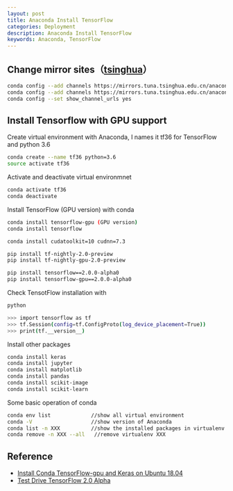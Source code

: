```yaml
---
layout: post
title: Anaconda Install TensorFlow
categories: Deployment
description: Anaconda Install TensorFlow
keywords: Anaconda, TensorFlow
---
```


## Change mirror sites（[tsinghua](https://mirror.tuna.tsinghua.edu.cn/help/anaconda/)）

```sh
conda config --add channels https://mirrors.tuna.tsinghua.edu.cn/anaconda/pkgs/free/
conda config --add channels https://mirrors.tuna.tsinghua.edu.cn/anaconda/pkgs/main/
conda config --set show_channel_urls yes
```

## Install Tensorflow with GPU support

Create virtual environment with Anaconda, I names it tf36 for TensorFlow and python 3.6

```sh
conda create --name tf36 python=3.6
source activate tf36
```

Activate and deactivate virtual environmnet

```sh
conda activate tf36
conda deactivate
```

Install TensorFlow (GPU version) with conda

```sh
conda install tensorflow-gpu (GPU version)
conda install tensorflow

conda install cudatoolkit=10 cudnn=7.3

pip install tf-nightly-2.0-preview
pip install tf-nightly-gpu-2.0-preview

pip install tensorflow==2.0.0-alpha0
pip install tensorflow-gpu==2.0.0-alpha0
```

Check TensotFlow installation with

```sh
python
```

```sh
>>> import tensorflow as tf
>>> tf.Session(config=tf.ConfigProto(log_device_placement=True))
>>> print(tf.__version__)
```

Install other packages

```sh
conda install keras
conda install jupyter
conda install matplotlib
conda install pandas
conda install scikit-image
conda install scikit-learn
```

Some basic operation of conda

```sh
conda env list             //show all virtual environment
conda -V                   //show version of Anaconda
conda list -n XXX          //show the installed packages in virtualenv XXX
conda remove -n XXX --all   //remove virtualenv XXX
```

## Reference

* [Install Conda TensorFlow-gpu and Keras on Ubuntu 18.04][1]
* [Test Drive TensorFlow 2.0 Alpha][2]

[1]: https://medium.com/@naomi.fridman/install-conda-tensorflow-gpu-and-keras-on-ubuntu-18-04-1b403e740e25
[2]: https://medium.com/tensorflow/test-drive-tensorflow-2-0-alpha-b6dd1e522b01







